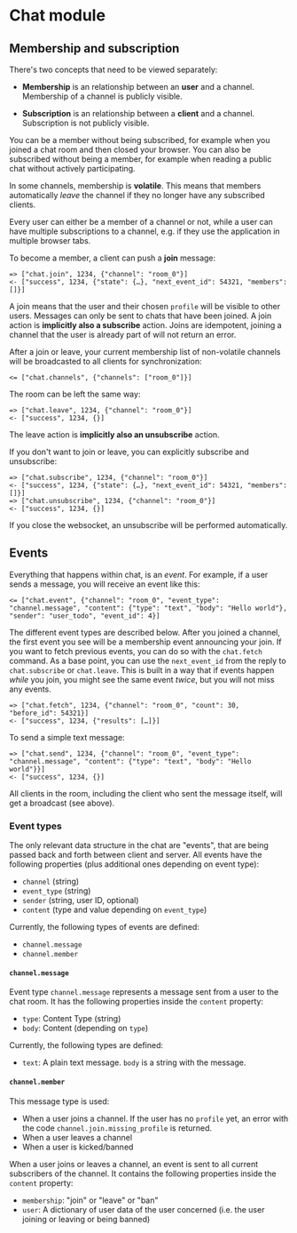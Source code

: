 # Chat module

## Membership and subscription

There's two concepts that need to be viewed separately:

* **Membership** is an relationship between an **user** and a channel. Membership of a channel is publicly visible.

* **Subscription** is an relationship between a **client** and a channel. Subscription is not publicly visible.

You can be a member without being subscribed, for example when you joined a chat room and then closed your browser.
You can also be subscribed without being a member, for example when reading a public chat without actively
participating.

In some channels, membership is **volatile**. This means that members automatically *leave* the channel if they no
 longer have any subscribed clients.

Every user can either be a member of a channel or not, while a user can have multiple subscriptions to a channel, e.g.
if they use the application in multiple browser tabs.

To become a member, a client can push a **join** message:

    => ["chat.join", 1234, {"channel": "room_0"}]
    <- ["success", 1234, {"state": {…}, "next_event_id": 54321, "members": []}]

A join means that the user and their chosen `profile` will be visible to other users.
Messages can only be sent to chats that have been joined. A join action is **implicitly also a subscribe** action.
Joins are idempotent, joining a channel that the user is already part of will not return an error.

After a join or leave, your current membership list of non-volatile channels will be broadcasted to all clients for
 synchronization:

    <= ["chat.channels", {"channels": ["room_0"]}]

The room can be left the same way:

    => ["chat.leave", 1234, {"channel": "room_0"}]
    <- ["success", 1234, {}]

The leave action is **implicitly also an unsubscribe** action. 

If you don't want to join or leave, you can explicitly subscribe and unsubscribe:

    => ["chat.subscribe", 1234, {"channel": "room_0"}]
    <- ["success", 1234, {"state": {…}, "next_event_id": 54321, "members": []}]
    => ["chat.unsubscribe", 1234, {"channel": "room_0"}]
    <- ["success", 1234, {}]

If you close the websocket, an unsubscribe will be performed automatically.



## Events

Everything that happens within chat, is an *event*. For example, if a user sends a message, you will receive an event
like this:

    <= ["chat.event", {"channel": "room_0", "event_type": "channel.message", "content": {"type": "text", "body": "Hello world"}, "sender": "user_todo", "event_id": 4}]
    
The different event types are described below. After you joined a channel, the first event you see will be a membership
event announcing your join. If you want to fetch previous events, you can do so with the ``chat.fetch`` command. As
a base point, you can use the ``next_event_id`` from the reply to ``chat.subscribe`` or ``chat.leave``. This is built
in a way that if events happen *while* you join, you might see the same event *twice*, but you will not miss any events.

    => ["chat.fetch", 1234, {"channel": "room_0", "count": 30, "before_id": 54321}]
    <- ["success", 1234, {"results": […]}]

To send a simple text message:

    => ["chat.send", 1234, {"channel": "room_0", "event_type": "channel.message", "content": {"type": "text", "body": "Hello world"}}]
    <- ["success", 1234, {}]

All clients in the room, including the client who sent the message itself, will get a broadcast (see above).

### Event types

The only relevant data structure in the chat are "events", that are being passed back and forth between client and
server. All events have the following properties (plus additional ones depending on event type):

* ``channel`` (string)
* ``event_type`` (string)
* ``sender`` (string, user ID, optional)
* ``content`` (type and value depending on ``event_type``)

Currently, the following types of events are defined:

- ``channel.message``
- ``channel.member``


#### ``channel.message``

Event type ``channel.message`` represents a message sent from a user to the chat room. It has the following properties
inside the ``content`` property:

* ``type``: Content Type (string)
* ``body``: Content (depending on ``type``)

Currently, the following types are defined:

* ``text``: A plain text message. ``body`` is a string with the message.

#### ``channel.member``

This message type is used:

- When a user joins a channel.
  If the user has no ``profile`` yet, an error with the code ``channel.join.missing_profile`` is returned.
- When a user leaves a channel
- When a user is kicked/banned

When a user joins or leaves a channel, an event is sent to all current subscribers of the channel. It contains the
following properties inside the ``content`` property:

- ``membership``: "join" or "leave" or "ban"
- ``user``: A dictionary of user data of the user concerned (i.e. the user joining or leaving or being banned)
